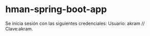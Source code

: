 # hman-spring-boot-app
Se inicia sesión con las siguientes credenciales: Usuario: akram // Clave:akram.
